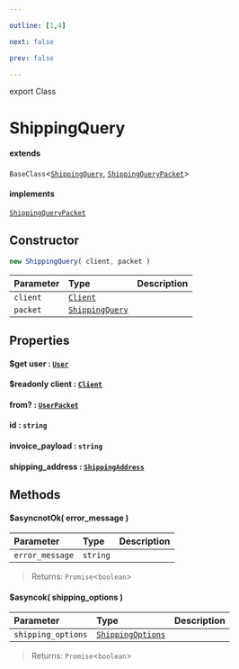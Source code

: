 ```yaml
---

outline: [1,4]

next: false

prev: false

---
```


export Class
# ShippingQuery
#### extends
 `BaseClass`<[`ShippingQuery`](./ShippingQuery.md), [`ShippingQueryPacket`](../interfaces/ShippingQueryPacket.md)>
#### implements
 [`ShippingQueryPacket`](../interfaces/ShippingQueryPacket.md)

## Constructor
 ```ts
 new ShippingQuery( client, packet )
 ```
 
 | Parameter | Type | Description |
| :--- | :--- | :--- |
| `client` | [`Client`](./Client.md) | |
| `packet` | [`ShippingQuery`](./ShippingQuery.md) | |

## Properties

#### $get user : [`User`](./User.md)

#### $readonly client : [`Client`](./Client.md)

#### from? : [`UserPacket`](../interfaces/UserPacket.md)

#### id : `string`

#### invoice_payload : `string`

#### shipping_address : [`ShippingAddress`](../interfaces/ShippingAddress.md)

## Methods

#### $asyncnotOk( error_message )
| Parameter | Type | Description |
| :--- | :--- | :--- |
| `error_message` | `string` | |
> 
> 
> Returns: `Promise`<`boolean`>

#### $asyncok( shipping_options )
| Parameter | Type | Description |
| :--- | :--- | :--- |
| `shipping_options` | [`ShippingOptions`](./ShippingOptions.md) | |
> 
> 
> Returns: `Promise`<`boolean`>
